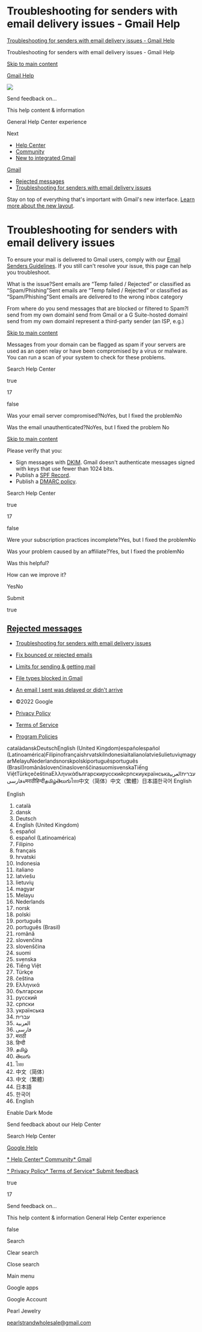 # Troubleshooting for senders with email delivery issues - Gmail Help
[Troubleshooting for senders with email delivery issues - Gmail Help](https://support.google.com/mail/troubleshooter/2696779?visit_id=637894740449966582-2094794425&hl=en&rd=1#ts=9283752%2C2696841%2C2696793%2C9288748) 

 Troubleshooting for senders with email delivery issues - Gmail Help

 [Skip to main content](#hcfe-content)

[Gmail Help](/mail)

[![](https://lh3.googleusercontent.com/ogw/ADea4I4sp9l6_aCEe-Y9eFIw482PnFGpt2cfgbULSvM2=s32-c-mo)
](https://accounts.google.com/SignOutOptions?hl=en&continue=https://support.google.com/mail/troubleshooter/2696779%3Fvisit_id%3D637894740449966582-2094794425%26hl%3Den%26rd%3D1)

Send feedback on...

This help content & information

General Help Center experience

Next

-   [Help Center](/mail/?hl=en)
-   [Community](/mail/community?hl=en)
-   [New to integrated Gmail](/mail/announcements/10010805)

[Gmail](//mail.google.com/?hl=en)

-   [Rejected messages](/mail/topic/7280460?hl=en&ref_topic=3394215)
-   [Troubleshooting for senders with email delivery issues](/mail/troubleshooter/2696779)

Stay on top of everything that's important with Gmail's new interface. [Learn more about the new layout](/mail/answer/11555490).

# Troubleshooting for senders with email delivery issues

To ensure your mail is delivered to Gmail users, comply with our [Email Senders Guidelines](https://support.google.com/mail/answer/81126). If you still can't resolve your issue, this page can help you troubleshoot.

What is the issue?Sent emails are “Temp failed / Rejected” or classified as “Spam/Phishing”Sent emails are “Temp failed / Rejected” or classified as “Spam/Phishing”Sent emails are delivered to the wrong inbox category

From where do you send messages that are blocked or filtered to Spam?I send from my own domainI send from Gmail or a G Suite-hosted domainI send from my own domainI represent a third-party sender (an ISP, e.g.)

[Skip to main content](#hcfe-content)

Messages from your domain can be flagged as spam if your servers are used as an open relay or have been compromised by a virus or malware. You can run a scan of your system to check for these problems.

Search Help Center

true

17

false

Was your email server compromised?NoYes, but I fixed the problemNo

Was the email unauthenticated?NoYes, but I fixed the problem No

[Skip to main content](#hcfe-content)

Please verify that you:

-   Sign messages with [DKIM](http://www.dkim.org/). Gmail doesn't authenticate messages signed with keys that use fewer than 1024 bits.
-   Publish a [SPF Record](https://support.google.com/a/answer/33786).
-   Publish a [DMARC policy](https://dmarc.org/).

Search Help Center

true

17

false

Were your subscription practices incomplete?Yes, but I fixed the problemNo

Was your problem caused by an affiliate?Yes, but I fixed the problemNo

Was this helpful?

How can we improve it?

YesNo

Submit

true

## [Rejected messages](/mail/topic/7280460?hl=en&ref_topic=3394215)

-   [Troubleshooting for senders with email delivery issues](#)

-   [Fix bounced or rejected emails](/mail/answer/6596?hl=en&ref_topic=7280460)

-   [Limits for sending & getting mail](/mail/answer/22839?hl=en&ref_topic=7280460)

-   [File types blocked in Gmail](/mail/answer/6590?hl=en&ref_topic=7280460)

-   [An email I sent was delayed or didn't arrive](/mail/answer/7161636?hl=en&ref_topic=7280460)

-   ©2022 Google

-   [Privacy Policy](//www.google.com/intl/en/privacy.html)

-   [Terms of Service](//www.google.com/intl/en/policies/terms/)

-   [Program Policies](https://www.google.com/gmail/about/policy)

català‎dansk‎Deutsch‎English (United Kingdom)‎español‎español (Latinoamérica)‎Filipino‎français‎hrvatski‎Indonesia‎italiano‎latviešu‎lietuvių‎magyar‎Melayu‎Nederlands‎norsk‎polski‎português‎português (Brasil)‎română‎slovenčina‎slovenščina‎suomi‎svenska‎Tiếng Việt‎Türkçe‎čeština‎Ελληνικά‎български‎русский‎српски‎українська‎‏עברית‏العربية‏فارسیमराठी‎हिन्दी‎தமிழ்‎తెలుగు‎ไทย‎中文（简体）‎中文（繁體）‎日本語‎한국어‎ English‎

English‎

1.  català‎
2.  dansk‎
3.  Deutsch‎
4.  English (United Kingdom)‎
5.  español‎
6.  español (Latinoamérica)‎
7.  Filipino‎
8.  français‎
9.  hrvatski‎
10. Indonesia‎
11. italiano‎
12. latviešu‎
13. lietuvių‎
14. magyar‎
15. Melayu‎
16. Nederlands‎
17. norsk‎
18. polski‎
19. português‎
20. português (Brasil)‎
21. română‎
22. slovenčina‎
23. slovenščina‎
24. suomi‎
25. svenska‎
26. Tiếng Việt‎
27. Türkçe‎
28. čeština‎
29. Ελληνικά‎
30. български‎
31. русский‎
32. српски‎
33. українська‎
34. ‏עברית
35. ‏العربية
36. ‏فارسی
37. मराठी‎
38. हिन्दी‎
39. தமிழ்‎
40. తెలుగు‎
41. ไทย‎
42. 中文（简体）‎
43. 中文（繁體）‎
44. 日本語‎
45. 한국어‎
46. English‎

Enable Dark Mode

Send feedback about our Help Center

Search Help Center

[Google Help](/)

[\*   Help Center](/mail/?hl=en)[\*   Community](/mail/community?hl=en)[\*   Gmail](//mail.google.com/?hl=en)

[\*   Privacy Policy](//www.google.com/intl/en/privacy.html)[\*   Terms of Service](//www.google.com/intl/en/policies/terms/)[\*   Submit feedback](#)

true

17

Send feedback on...

This help content & information General Help Center experience

false

Search

Clear search

Close search

Main menu

Google apps

Google Account

Pearl Jewelry

pearlstrandwholesale@gmail.com
